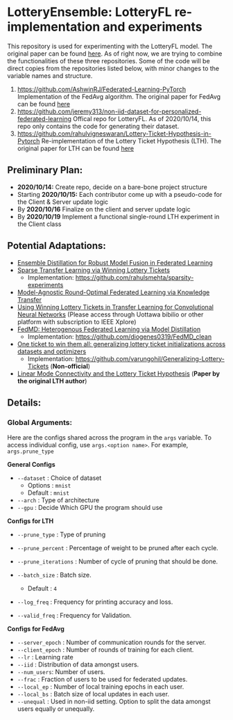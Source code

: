 # LotteryEnsemble: LotteryFL re-implementation and experiments

This repository is used for experimenting with the LotteryFL model. The original paper can be found [here](https://arxiv.org/abs/2008.03371). As of right now, we are trying to combine the functionalities of these three repositories. Some of the code will be direct copies from the repositories listed below, with minor changes to the variable names and structure.
1. https://github.com/AshwinRJ/Federated-Learning-PyTorch Implementation of the FedAvg algorithm. The original paper for FedAvg can be found [here](https://arxiv.org/abs/1602.05629)
2. https://github.com/jeremy313/non-iid-dataset-for-personalized-federated-learning Offical repo for LotteryFL. As of 2020/10/14, this repo only contains the code for generating their dataset.
3. https://github.com/rahulvigneswaran/Lottery-Ticket-Hypothesis-in-Pytorch Re-implementation of the Lottery Ticket Hypothesis (LTH). The original paper for LTH can be found [here](https://arxiv.org/abs/1803.03635)

## Preliminary Plan:

- **2020/10/14:** Create repo, decide on a bare-bone project structure
- Starting **2020/10/15:** Each contributor come up with a pseudo-code for the Client & Server update logic
- By **2020/10/16** Finalize on the client and server update logic
- By **2020/10/19** Implement a functional single-round LTH experiment in the Client class

## Potential Adaptations:

- [Ensemble Distillation for Robust Model Fusion in Federated Learning](https://arxiv.org/abs/2006.07242)
- [Sparse Transfer Learning via Winning Lottery Tickets](https://arxiv.org/abs/1905.07785)
	- Implementation: https://github.com/rahulsmehta/sparsity-experiments
- [Model-Agnostic Round-Optimal Federated Learning via Knowledge Transfer](https://arxiv.org/abs/2010.01017)
- [Using Winning Lottery Tickets in Transfer Learning for Convolutional Neural Networks](https://ieeexplore.ieee.org/abstract/document/8852405) (Please access through Uottawa bibilio or other platform with subscription to IEEE Xplore)
- [FedMD: Heterogenous Federated Learning via Model Distillation](https://arxiv.org/pdf/1910.03581v1.pdf)
	- Implementation: https://github.com/diogenes0319/FedMD_clean
- [One ticket to win them all: generalizing lottery ticket initializations across datasets and optimizers](https://arxiv.org/pdf/1906.02773v2.pdf)
    - Implementation: https://github.com/varungohil/Generalizing-Lottery-Tickets (**Non-official**)
- [Linear Mode Connectivity and the Lottery Ticket Hypothesis](https://arxiv.org/abs/1912.05671) (**Paper by the original LTH author**)

## Details:

### Global Arguments:

Here are the configs shared across the program in the `args` variable. To access individual config, use `args.<option name>`. For example, `args.prune_type`

**General Configs**

- `--dataset`	: Choice of dataset 
	- Options : `mnist`
	- Default : `mnist`
- `--arch`	 : Type of architecture
- `--gpu`	: Decide Which GPU the program should use 

**Configs for LTH**

- `--prune_type` : Type of pruning 
- `--prune_percent`	: Percentage of weight to be pruned after each cycle. 
- `--prune_iterations`	: Number of cycle of pruning that should be done. 

- `--batch_size`	: Batch size.
	- Default : `4`
- `--log_freq`	: Frequency for printing accuracy and loss. 
- `--valid_freq`	: Frequency for Validation.

**Configs for FedAvg**

- `--server_epoch`   : Number of communication rounds for the server.
- `--client_epoch`   : Number of rounds of training for each client.
- `--lr`       : Learning rate
- `--iid`      : Distribution of data amongst users. 
- `--num_users`: Number of users. 
- `--frac`     : Fraction of users to be used for federated updates. 
- `--local_ep` : Number of local training epochs in each user. 
- `--local_bs` : Batch size of local updates in each user. 
- `--unequal`  : Used in non-iid setting. Option to split the data amongst users equally or unequally.